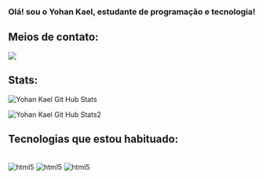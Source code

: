 ### Olá! sou o Yohan Kael, estudante de programação e tecnologia!
## Meios de contato:
<div>
  <a href="mailto:yohankael.contato@gmail.com" target="_blank"><img src="https://img.shields.io/badge/Gmail-D14836?style=for-the-badge&logo=gmail&logoColor=white" target= "_blank"></a>
  </div>

## Stats: 

![Yohan Kael Git Hub Stats](https://github-readme-stats.vercel.app/api?username=YohanKael&theme=dark)

![Yohan Kael Git Hub Stats2](https://github-readme-stats.vercel.app/api/top-langs/?username=YohanKael&theme=dark)


## Tecnologias que estou habituado:

<div style="display: inline_block"><br/>
  <img align="center" alt="html5" src="https://img.shields.io/badge/React-20232A?style=for-the-badge&logo=react&logoColor=61DAFB"/>
   <img align="center" alt="html5" src="https://img.shields.io/badge/MySQL-00000F?style=for-the-badge&logo=mysql&logoColor=white"/>
   <img align="center" alt="html5" src="https://img.shields.io/badge/JavaScript-F7DF1E?style=for-the-badge&logo=javascript&logoColor=black"/>
  </div>
  
##

